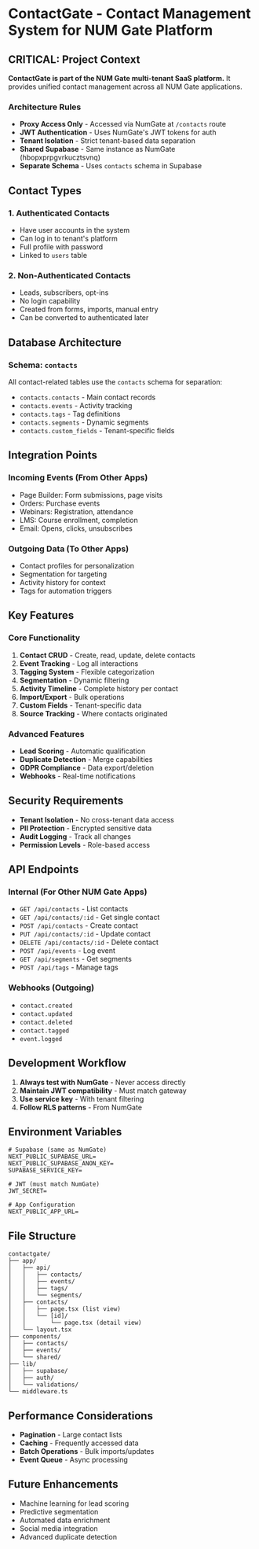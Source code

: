 # ContactGate - Contact Management System for NUM Gate Platform

## CRITICAL: Project Context
**ContactGate is part of the NUM Gate multi-tenant SaaS platform.** It provides unified contact management across all NUM Gate applications.

### Architecture Rules
- **Proxy Access Only** - Accessed via NumGate at `/contacts` route
- **JWT Authentication** - Uses NumGate's JWT tokens for auth
- **Tenant Isolation** - Strict tenant-based data separation
- **Shared Supabase** - Same instance as NumGate (hbopxprpgvrkucztsvnq)
- **Separate Schema** - Uses `contacts` schema in Supabase

## Contact Types

### 1. Authenticated Contacts
- Have user accounts in the system
- Can log in to tenant's platform
- Full profile with password
- Linked to `users` table

### 2. Non-Authenticated Contacts
- Leads, subscribers, opt-ins
- No login capability
- Created from forms, imports, manual entry
- Can be converted to authenticated later

## Database Architecture

### Schema: `contacts`
All contact-related tables use the `contacts` schema for separation:
- `contacts.contacts` - Main contact records
- `contacts.events` - Activity tracking
- `contacts.tags` - Tag definitions
- `contacts.segments` - Dynamic segments
- `contacts.custom_fields` - Tenant-specific fields

## Integration Points

### Incoming Events (From Other Apps)
- Page Builder: Form submissions, page visits
- Orders: Purchase events
- Webinars: Registration, attendance
- LMS: Course enrollment, completion
- Email: Opens, clicks, unsubscribes

### Outgoing Data (To Other Apps)
- Contact profiles for personalization
- Segmentation for targeting
- Activity history for context
- Tags for automation triggers

## Key Features

### Core Functionality
1. **Contact CRUD** - Create, read, update, delete contacts
2. **Event Tracking** - Log all interactions
3. **Tagging System** - Flexible categorization
4. **Segmentation** - Dynamic filtering
5. **Activity Timeline** - Complete history per contact
6. **Import/Export** - Bulk operations
7. **Custom Fields** - Tenant-specific data
8. **Source Tracking** - Where contacts originated

### Advanced Features
- **Lead Scoring** - Automatic qualification
- **Duplicate Detection** - Merge capabilities
- **GDPR Compliance** - Data export/deletion
- **Webhooks** - Real-time notifications

## Security Requirements
- **Tenant Isolation** - No cross-tenant data access
- **PII Protection** - Encrypted sensitive data
- **Audit Logging** - Track all changes
- **Permission Levels** - Role-based access

## API Endpoints

### Internal (For Other NUM Gate Apps)
- `GET /api/contacts` - List contacts
- `GET /api/contacts/:id` - Get single contact
- `POST /api/contacts` - Create contact
- `PUT /api/contacts/:id` - Update contact
- `DELETE /api/contacts/:id` - Delete contact
- `POST /api/events` - Log event
- `GET /api/segments` - Get segments
- `POST /api/tags` - Manage tags

### Webhooks (Outgoing)
- `contact.created`
- `contact.updated`
- `contact.deleted`
- `contact.tagged`
- `event.logged`

## Development Workflow
1. **Always test with NumGate** - Never access directly
2. **Maintain JWT compatibility** - Must match gateway
3. **Use service key** - With tenant filtering
4. **Follow RLS patterns** - From NumGate

## Environment Variables
```
# Supabase (same as NumGate)
NEXT_PUBLIC_SUPABASE_URL=
NEXT_PUBLIC_SUPABASE_ANON_KEY=
SUPABASE_SERVICE_KEY=

# JWT (must match NumGate)
JWT_SECRET=

# App Configuration
NEXT_PUBLIC_APP_URL=
```

## File Structure
```
contactgate/
├── app/
│   ├── api/
│   │   ├── contacts/
│   │   ├── events/
│   │   ├── tags/
│   │   └── segments/
│   ├── contacts/
│   │   ├── page.tsx (list view)
│   │   └── [id]/
│   │       └── page.tsx (detail view)
│   └── layout.tsx
├── components/
│   ├── contacts/
│   ├── events/
│   └── shared/
├── lib/
│   ├── supabase/
│   ├── auth/
│   └── validations/
└── middleware.ts
```

## Performance Considerations
- **Pagination** - Large contact lists
- **Caching** - Frequently accessed data
- **Batch Operations** - Bulk imports/updates
- **Event Queue** - Async processing

## Future Enhancements
- Machine learning for lead scoring
- Predictive segmentation
- Automated data enrichment
- Social media integration
- Advanced duplicate detection